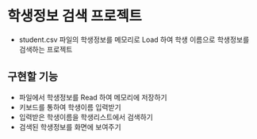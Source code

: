 # 학생정보 검색 프로젝트
* student.csv 파일의 학생정보를 메모리로 Load 하여 학생 이름으로 학생정보를 검색하는 프로젝트

## 구현할 기능
* 파일에서 학생정보를 Read 하여 메모리에 저장하기
* 키보드를 통하여 학생이름 입력받기
* 입력받은 학생이름을 학생리스트에서 검색하기
* 검색된 학생정보를 화면에 보여주기
